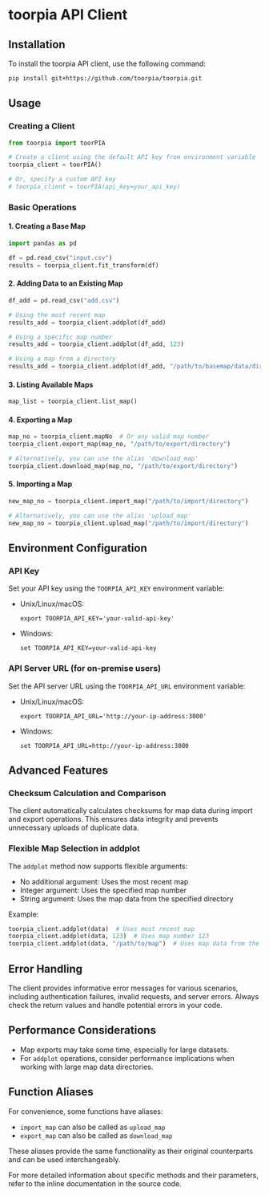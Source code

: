 # toorpia API Client

## Installation

To install the toorpia API client, use the following command:

```bash
pip install git+https://github.com/toorpia/toorpia.git
```

## Usage

### Creating a Client

```python
from toorpia import toorPIA

# Create a client using the default API key from environment variable
toorpia_client = toorPIA()

# Or, specify a custom API key
# toorpia_client = toorPIA(api_key=your_api_key)
```

### Basic Operations

#### 1. Creating a Base Map

```python
import pandas as pd

df = pd.read_csv("input.csv")
results = toorpia_client.fit_transform(df)
```

#### 2. Adding Data to an Existing Map

```python
df_add = pd.read_csv("add.csv")

# Using the most recent map
results_add = toorpia_client.addplot(df_add)

# Using a specific map number
results_add = toorpia_client.addplot(df_add, 123)

# Using a map from a directory
results_add = toorpia_client.addplot(df_add, "/path/to/basemap/data/directory")
```

#### 3. Listing Available Maps

```python
map_list = toorpia_client.list_map()
```

#### 4. Exporting a Map

```python
map_no = toorpia_client.mapNo  # Or any valid map number
toorpia_client.export_map(map_no, "/path/to/export/directory")

# Alternatively, you can use the alias 'download_map'
toorpia_client.download_map(map_no, "/path/to/export/directory")
```

#### 5. Importing a Map

```python
new_map_no = toorpia_client.import_map("/path/to/import/directory")

# Alternatively, you can use the alias 'upload_map'
new_map_no = toorpia_client.upload_map("/path/to/import/directory")
```

## Environment Configuration

### API Key

Set your API key using the `TOORPIA_API_KEY` environment variable:

- Unix/Linux/macOS:
  ```
  export TOORPIA_API_KEY='your-valid-api-key'
  ```

- Windows:
  ```
  set TOORPIA_API_KEY=your-valid-api-key
  ```

### API Server URL (for on-premise users)

Set the API server URL using the `TOORPIA_API_URL` environment variable:

- Unix/Linux/macOS:
  ```
  export TOORPIA_API_URL='http://your-ip-address:3000'
  ```

- Windows:
  ```
  set TOORPIA_API_URL=http://your-ip-address:3000
  ```

## Advanced Features

### Checksum Calculation and Comparison

The client automatically calculates checksums for map data during import and export operations. This ensures data integrity and prevents unnecessary uploads of duplicate data.

### Flexible Map Selection in addplot

The `addplot` method now supports flexible arguments:

- No additional argument: Uses the most recent map
- Integer argument: Uses the specified map number
- String argument: Uses the map data from the specified directory

Example:
```python
toorpia_client.addplot(data)  # Uses most recent map
toorpia_client.addplot(data, 123)  # Uses map number 123
toorpia_client.addplot(data, "/path/to/map")  # Uses map data from the specified directory
```

## Error Handling

The client provides informative error messages for various scenarios, including authentication failures, invalid requests, and server errors. Always check the return values and handle potential errors in your code.

## Performance Considerations

- Map exports may take some time, especially for large datasets.
- For `addplot` operations, consider performance implications when working with large map data directories.

## Function Aliases

For convenience, some functions have aliases:

- `import_map` can also be called as `upload_map`
- `export_map` can also be called as `download_map`

These aliases provide the same functionality as their original counterparts and can be used interchangeably.

For more detailed information about specific methods and their parameters, refer to the inline documentation in the source code.
